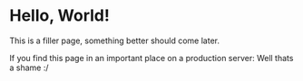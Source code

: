 # Hello, World!

This is a filler page, something better should come later.

If you find this page in an important place on a production server: Well thats a shame :/
